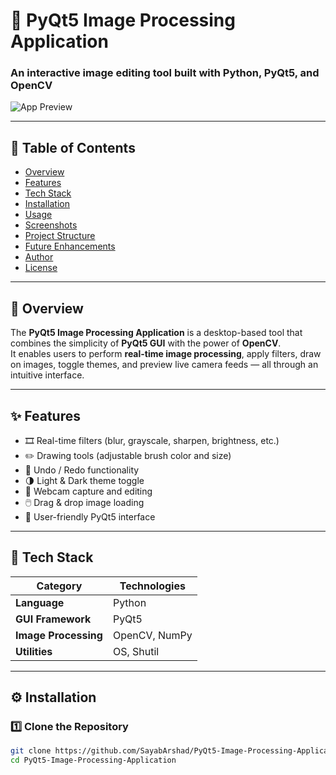 # 🎨 PyQt5 Image Processing Application

### An interactive image editing tool built with Python, PyQt5, and OpenCV

![App Preview](https://media.giphy.com/media/llarwdtFqG63IlqUR1/giphy.gif)

---

## 🧾 Table of Contents
- [Overview](#-overview)
- [Features](#-features)
- [Tech Stack](#-tech-stack)
- [Installation](#-installation)
- [Usage](#-usage)
- [Screenshots](#-screenshots)
- [Project Structure](#-project-structure)
- [Future Enhancements](#-future-enhancements)
- [Author](#-author)
- [License](#-license)

---

## 🧠 Overview

The **PyQt5 Image Processing Application** is a desktop-based tool that combines the simplicity of **PyQt5 GUI** with the power of **OpenCV**.  
It enables users to perform **real-time image processing**, apply filters, draw on images, toggle themes, and preview live camera feeds — all through an intuitive interface.

---

## ✨ Features

- 🎞️ Real-time filters (blur, grayscale, sharpen, brightness, etc.)  
- ✏️ Drawing tools (adjustable brush color and size)  
- 🔄 Undo / Redo functionality  
- 🌗 Light & Dark theme toggle  
- 📸 Webcam capture and editing  
- 🖱️ Drag & drop image loading  
- 🧩 User-friendly PyQt5 interface  

---

## 🧰 Tech Stack

| Category | Technologies |
|-----------|--------------|
| **Language** | Python |
| **GUI Framework** | PyQt5 |
| **Image Processing** | OpenCV, NumPy |
| **Utilities** | OS, Shutil |

---

## ⚙️ Installation

### 1️⃣ Clone the Repository
```bash
git clone https://github.com/SayabArshad/PyQt5-Image-Processing-Application.git
cd PyQt5-Image-Processing-Application









